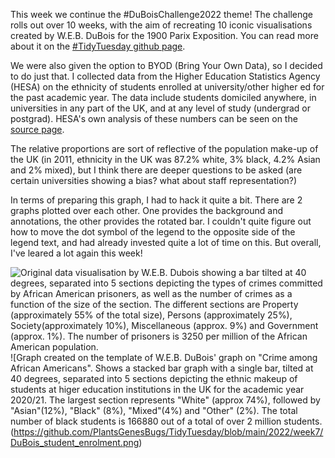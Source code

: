 This week we continue the #DuBoisChallenge2022 theme! The challenge rolls out over 10 weeks, with the aim of recreating 10 iconic visualisations created by W.E.B. DuBois for the 1900 Parix Exposition. You can read more about it on the [#TidyTuesday github page](https://github.com/rfordatascience/tidytuesday/blob/master/data/2022/2022-02-15/readme.md).

We were also given the option to BYOD (Bring Your Own Data), so I decided to do just that. I collected data from the Higher Education Statistics Agency (HESA) on the ethnicity of students enrolled at university/other higher ed for the past academic year. The data include students domiciled anywhere, in universities in any part of the UK, and at any level of study (undergrad or postgrad). HESA's own analysis of these numbers can be seen on the [source page](https://www.hesa.ac.uk/news/25-01-2022/sb262-higher-education-student-statistics/numbers).

The relative proportions are sort of reflective of the population make-up of the UK (in 2011, ethnicity in the UK was 87.2% white, 3% black, 4.2% Asian and 2% mixed), but I think there are deeper questions to be asked (are certain universities showing a bias? what about staff representation?)

In terms of preparing this graph, I had to hack it quite a bit. There are 2 graphs plotted over each other. One provides the background and annotations, the other provides the rotated bar. I couldn't quite figure out how to move the dot symbol of the legend to the opposite side of the legend text, and had already invested quite a lot of time on this. But overall, I've leared a lot again this week!

![Original data visualisation by W.E.B. Dubois showing a bar tilted at 40 degrees, separated into 5 sections depicting the types of crimes committed by African American prisoners, as well as the number of crimes as a function of the size of the section. The different sections are Property (approximately 55% of the total size), Persons (approximately 25%), Society(approximately 10%), Miscellaneous (approx. 9%) and Government (approx. 1%). The number of prisoners is 3250 per million of the African American population.](https://github.com/PlantsGenesBugs/TidyTuesday/blob/main/2022/week7/DuBois_original.png) ![Graph created on the template of W.E.B. DuBois' graph on "Crime among African Americans". Shows a stacked bar graph with a single bar, tilted at 40 degrees, separated into 5 sections depicting the ethnic makeup of students at higer education institutions in the UK for the academic year 2020/21. The largest section represents "White" (approx 74%), followed by "Asian"(12%), "Black" (8%), "Mixed"(4%) and "Other" (2%). The total number of black students is 166880 out of a total of over 2 million students.(https://github.com/PlantsGenesBugs/TidyTuesday/blob/main/2022/week7/DuBois_student_enrolment.png)
